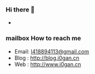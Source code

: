 ### Hi there 👋
- 
### mailbox How to reach me
- Email: l418894113@gmail.com
- Blog : http://blog.i0gan.cn
- Web  : http://www.i0gan.cn
